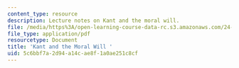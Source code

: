 ```yaml
---
content_type: resource
description: Lecture notes on Kant and the moral will.
file: /media/https%3A/open-learning-course-data-rc.s3.amazonaws.com/24-01-classics-of-western-philosophy-spring-2016/5c6bbf7a2d94a14cae8f1a0ae251c8cf_MIT24_01S16_SES18.pdf
file_type: application/pdf
resourcetype: Document
title: 'Kant and the Moral Will '
uid: 5c6bbf7a-2d94-a14c-ae8f-1a0ae251c8cf
---
```

